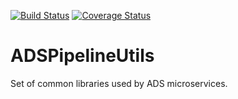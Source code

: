 [![Build Status](https://travis-ci.org/adsabs/ADSMicroserviceUtils.svg?branch=master)](https://travis-ci.org/adsabs/ADSMicroserviceUtils)
[![Coverage Status](https://coveralls.io/repos/github/adsabs/ADSMicroserviceUtils/badge.svg?branch=master)](https://coveralls.io/github/adsabs/ADSMicroserviceUtils?branch=master)

# ADSPipelineUtils
Set of common libraries used by ADS microservices.
